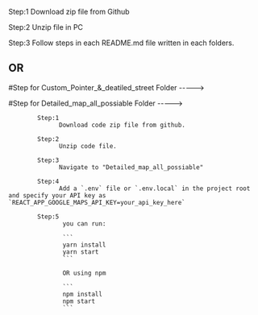 Step:1 
      Download zip file from Github

Step:2 
      Unzip file in PC

Step:3 
      Follow steps in each README.md file written in each folders. 


## OR 

#Step for Custom_Pointer_&_deatiled_street Folder ----->

#Step for Detailed_map_all_possiable Folder ----->
                  
            
            Step:1  
                  Download code zip file from github.
            
            Step:2 
                  Unzip code file.
            
            Step:3
                  Navigate to "Detailed_map_all_possiable" 
            
            Step:4 
                  Add a `.env` file or `.env.local` in the project root and specify your API key as `REACT_APP_GOOGLE_MAPS_API_KEY=your_api_key_here`
            
            Step:5
                   you can run:
            
                   ```
                   yarn install
                   yarn start
                   ```
            
                   OR using npm
            
                   ```
                   npm install
                   npm start
                   ```
            


